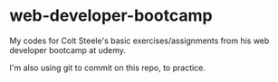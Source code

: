 # web-developer-bootcamp
My codes for Colt Steele's basic exercises/assignments from his web developer bootcamp at udemy.

I'm also using git to commit on this repo, to practice.